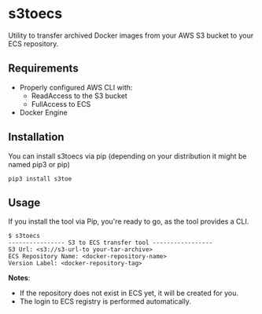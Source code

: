 # s3toecs
Utility to transfer archived Docker images from your AWS S3 bucket to your ECS repository. 

## Requirements
- Properly configured AWS CLI with:
  - ReadAccess to the S3 bucket 
  - FullAccess to ECS 
- Docker Engine 

## Installation
You can install s3toecs via pip (depending on your distribution it might be named pip3 or pip)
```
pip3 install s3toe
```
## Usage
If you install the tool via Pip, you're ready to go, as the tool provides a CLI. 

```
$ s3toecs
---------------- S3 to ECS transfer tool -----------------
S3 Url: <s3://s3-url-to your-tar-archive>
ECS Repository Name: <docker-repository-name>
Version Label: <docker-repository-tag>
```
**Notes**: 
- If the repository does not exist in ECS yet, it will be created for you. 
- The login to ECS registry is performed automatically. 
